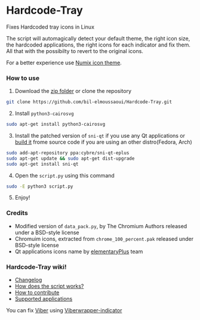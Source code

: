 # Hardcode-Tray
Fixes Hardcoded tray icons in Linux

The script will automagically detect your default theme, the right icon size, the hardcoded applications, the right icons for each indicator and fix them. All that with the possibilty to revert to the original icons.

For a better experience use [Numix icon theme](https://github.com/numixproject/numix-icon-theme).

### How to use
  1. Download the [zip folder](https://github.com/bil-elmoussaoui/Hardcode-Tray/archive/master.zip) or clone the repository
  ```bash
  git clone https://github.com/bil-elmoussaoui/Hardcode-Tray.git
  ```

  2. Install `python3-cairosvg`
  ```bash
  sudo apt-get install python3-cairosvg
  ```

  3. Install the patched version of `sni-qt` if you use any Qt applications or [build it](https://github.com/bil-elmoussaoui/Hardcode-Tray/wiki/How-to-build-Sni-qt-from-source-code) frome source code if you are using an other distro(Fedora, Arch)
  ```bash
  sudo add-apt-repository ppa:cybre/sni-qt-eplus
  sudo apt-get update && sudo apt-get dist-upgrade
  sudo apt-get install sni-qt

  ```
  4. Open the `script.py` using this command
  ```bash
  sudo -E python3 script.py
  ```

  5. Enjoy!


### Credits
- Modified version of `data_pack.py`, by The Chromium Authors released under a BSD-style license
- Chromuim icons, extracted from `chrome_100_percent.pak` released under BSD-style license
- Qt applications icons name by [elementaryPlus](https://github.com/mank319/elementaryPlus) team

### Hardcode-Tray wiki!
- [Changelog](https://github.com/bil-elmoussaoui/Hardcode-Tray/wiki/Changelog)
- [How does the script works?](https://github.com/bil-elmoussaoui/Hardcode-Tray/wiki/How-does-the-script-works%3F)
- [How to contribute](https://github.com/bil-elmoussaoui/Hardcode-Tray/wiki/How-to-contribute)
- [Supported applications](https://github.com/bil-elmoussaoui/Hardcode-Tray/wiki/Supported-applications)

You can fix [Viber](https://www.viber.com/) using [Viberwrapper-indicator](https://github.com/karas84/viberwrapper-indicator)
